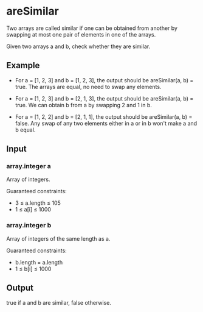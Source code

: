 # areSimilar
Two arrays are called similar if one can be obtained from another by swapping at most one pair of elements in one of the arrays.

Given two arrays a and b, check whether they are similar.

## Example
- For a = [1, 2, 3] and b = [1, 2, 3], the output should be
areSimilar(a, b) = true.
The arrays are equal, no need to swap any elements.

- For a = [1, 2, 3] and b = [2, 1, 3], the output should be
areSimilar(a, b) = true.
We can obtain b from a by swapping 2 and 1 in b.

- For a = [1, 2, 2] and b = [2, 1, 1], the output should be
areSimilar(a, b) = false.
Any swap of any two elements either in a or in b won't make a and b equal.

## Input
### array.integer a
Array of integers.

Guaranteed constraints:
- 3 ≤ a.length ≤ 105
- 1 ≤ a[i] ≤ 1000

### array.integer b
Array of integers of the same length as a.

Guaranteed constraints:
- b.length = a.length
- 1 ≤ b[i] ≤ 1000

## Output
true if a and b are similar, false otherwise.
